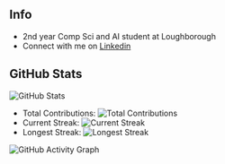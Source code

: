 ## Info

- 2nd year Comp Sci and AI student at Loughborough
- Connect with me on [Linkedin](https://www.linkedin.com/in/tobi-fakoya)

## GitHub Stats

![GitHub Stats](https://github-readme-stats.vercel.app/api?username=tobichls&show_icons=true&theme=radical)

- Total Contributions: ![Total Contributions](https://img.shields.io/github/contributions/tobichls)
- Current Streak: ![Current Streak](https://img.shields.io/github/commit-activity/4w/tobichls)
- Longest Streak: ![Longest Streak](https://img.shields.io/github/commit-activity/y/tobichls)

![GitHub Activity Graph](https://activity-graph.herokuapp.com/graph?username=tobichls&bg_color=ffffff&color=4c71f2&line=4c71f2&point=ffffff&area=true&hide_border=true)

<!---
tobichls/tobichls is a ✨ special ✨ repository because its `README.md` (this file) appears on your GitHub profile.
You can click the Preview link to take a look at your changes.
--->
